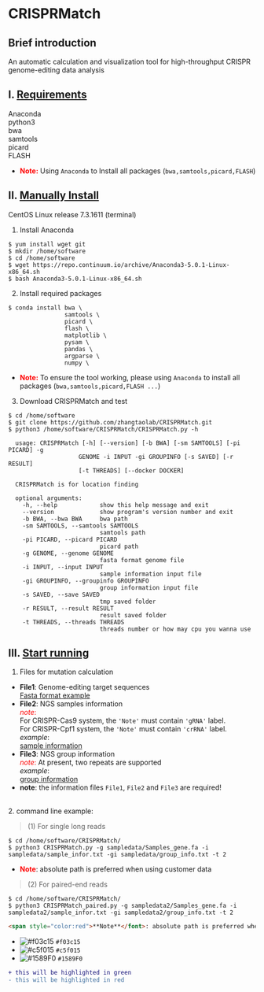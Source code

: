 # CRISPRMatch
## Brief introduction
An automatic calculation and visualization tool for high-throughput CRISPR genome-editing data analysis
## I. <u>Requirements</u>
Anaconda</br>
python3</br>
bwa</br>
samtools</br>
picard</br>
FLASH</br>

* **<font color=red>Note:</font>** Using `Anaconda` to Install all packages (`bwa,samtools,picard,FLASH`)

## II. <u>Manually Install</u>
CentOS Linux release 7.3.1611 (terminal)
1. Install Anaconda</br>
```
$ yum install wget git
$ mkdir /home/software
$ cd /home/software
$ wget https://repo.continuum.io/archive/Anaconda3-5.0.1-Linux-x86_64.sh
$ bash Anaconda3-5.0.1-Linux-x86_64.sh
```
2. Install required packages  
```
$ conda install bwa \  
                samtools \  
                picard \  
                flash \ 
                matplotlib \  
                pysam \  
                pandas \  
                argparse \  
                numpy \
```
* **<font color=red>Note:</font>** To ensure the tool working, please using `Anaconda` to install all packages (`bwa,samtools,picard,FLASH ...`)
3. Download CRISPRMatch and test
```
$ cd /home/software
$ git clone https://github.com/zhangtaolab/CRISPRMatch.git
$ python3 /home/software/CRISPRMatch/CRISPRMatch.py -h
  
  usage: CRISPRMatch [-h] [--version] [-b BWA] [-sm SAMTOOLS] [-pi PICARD] -g
                    GENOME -i INPUT -gi GROUPINFO [-s SAVED] [-r RESULT]
                    [-t THREADS] [--docker DOCKER]

  CRISPRMatch is for location finding

  optional arguments:
    -h, --help            show this help message and exit
    --version             show program's version number and exit
    -b BWA, --bwa BWA     bwa path
    -sm SAMTOOLS, --samtools SAMTOOLS
                          samtools path
    -pi PICARD, --picard PICARD
                          picard path
    -g GENOME, --genome GENOME
                          fasta format genome file
    -i INPUT, --input INPUT
                          sample information input file
    -gi GROUPINFO, --groupinfo GROUPINFO
                          group information input file
    -s SAVED, --save SAVED
                          tmp saved folder
    -r RESULT, --result RESULT
                          result saved folder
    -t THREADS, --threads THREADS
                          threads number or how may cpu you wanna use
```

## III. <u>Start running</u>
1. Files for mutation calculation  
- **File1**: Genome-editing target sequences  
[Fasta format example](https://github.com/zhangtaolab/CRISPRMatch/tree/master/document/Samples_gene.fa)
- **File2**: NGS samples information  
<font color=red>*note*:</font>   
For CRISPR-Cas9 system, the `'Note'` must contain `'gRNA'` label.  
For CRISPR-Cpf1 system, the `'Note'` must contain `'crRNA'` label.  
*example*:  
[sample information](https://github.com/zhangtaolab/CRISPRMatch/tree/master/document/sample_infor.txt)  
- **File3**: NGS group information  
<font color=red>*note*:</font> At present, two repeats are supported<br>
*example*:</br>
[group information](https://github.com/zhangtaolab/CRISPRMatch/tree/master/document/group_info.txt)  
- **note**: the information files `File1`, `File2` and `File3` are required!  
</br>
2. command line example:</br>

> (1) For single long reads

```
$ cd /home/software/CRISPRMatch/
$ python3 CRISPRMatch.py -g sampledata/Samples_gene.fa -i sampledata/sample_infor.txt -gi sampledata/group_info.txt -t 2
```
* <font color=red>**Note**</font>: absolute path is preferred when using customer data

> (2) For paired-end reads
```
$ cd /home/software/CRISPRMatch/
$ python3 CRISPRMatch_paired.py -g sampledata2/Samples_gene.fa -i sampledata2/sample_infor.txt -gi sampledata2/group_info.txt -t 2
```
```html
<span style="color:red">**Note**</font>: absolute path is preferred when using customer data
```

- ![#f03c15](https://placehold.it/15/f03c15/000000?text=+) `#f03c15`
- ![#c5f015](https://placehold.it/15/c5f015/000000?text=+) `#c5f015`
- ![#1589F0](https://placehold.it/15/1589F0/000000?text=+) `#1589F0`

```diff
+ this will be highlighted in green
- this will be highlighted in red
```
